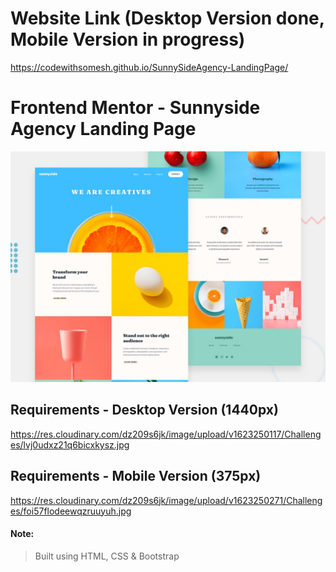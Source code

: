# Website Link (Desktop Version done, Mobile Version in progress)
https://codewithsomesh.github.io/SunnySideAgency-LandingPage/

# Frontend Mentor - Sunnyside Agency Landing Page

![Design preview for the Sunnyside agency landing page coding challenge](./design/desktop-preview.jpg)

## Requirements - Desktop Version (1440px)

https://res.cloudinary.com/dz209s6jk/image/upload/v1623250117/Challenges/lvj0udxz21q6bicxkysz.jpg 

## Requirements - Mobile Version (375px)

https://res.cloudinary.com/dz209s6jk/image/upload/v1623250271/Challenges/foi57flodeewqzruuyuh.jpg

#### Note:
> Built using HTML, CSS & Bootstrap 


